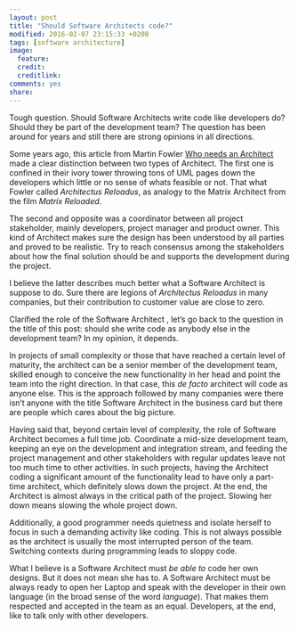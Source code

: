 ```yaml
---
layout: post
title: "Should Software Architects code?"
modified: 2016-02-07 23:15:33 +0200
tags: [software architecture]
image:
  feature: 
  credit: 
  creditlink: 
comments: yes
share: 
---
```

Tough question. Should Software Architects write code like developers do? Should they be part of the development team? The question has been around for  years and still there are strong opinions in all directions.

Some years ago, this article from Martin Fowler [Who needs an Architect](http://martinfowler.com/ieeeSoftware/whoNeedsArchitect.pdf) made a clear distinction between two types of Architect. The first one is confined in their ivory tower throwing tons of UML pages down the developers which little or no sense of whats feasible or not. That what Fowler called *Architectus Reloadus*, as analogy to the Matrix Architect from the film *Matrix Reloaded*.

The second and opposite was a coordinator between all project stakeholder, mainly developers, project manager and product owner. This kind of Architect makes sure the design has been understood by  all parties and proved to be realistic.  Try to reach consensus among the stakeholders about how the final solution should be and supports the development during the project.

I believe the latter describes much better what a Software Architect is suppose to do. Sure there are legions of  *Architectus Reloadus* in many companies, but their contribution to customer value are close to zero.

Clarified the role of the Software Architect , let’s go back to the question in the title of this post: should she write code as anybody else in the development team? In my opinion, it depends.

In projects of small complexity or those that have reached a certain level of maturity, the architect can be a senior member of the development team, skilled enough to conceive the new functionality in her head and point the team into the right direction. In that case, this *de facto* architect will code as anyone else. This is the approach followed by many companies were there isn’t anyone with the title Software Architect in the business card but there are people which cares about the big picture.   

Having said that, beyond certain level of complexity, the role of Software Architect becomes a full time job. Coordinate a mid-size development team, keeping an eye on the development and integration stream, and feeding the project management and other stakeholders with regular updates leave not too much time to other activities. In such projects, having the Architect coding a significant amount of the functionality lead to have only a part-time architect, which definitely slows down the project. At the end, the Architect is almost always in the critical path of the project. Slowing her down means slowing the whole project down.

Additionally, a good programmer needs quietness and isolate herself to focus in such a demanding activity like coding. This is not always possible as the architect is usually the most interrupted person of the team.  Switching contexts during programming leads to sloppy code. 

What I believe is a Software Architect must *be able to* code her own designs. But it does not mean she has to. A Software Architect must be always ready to open her Laptop and speak with the developer in their own language (in the broad sense of the word *language*). That makes them respected and accepted in the team as an equal. Developers, at the end, like to talk only with other developers.  
